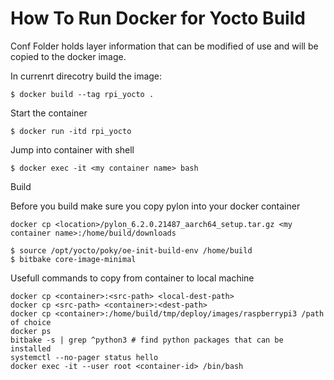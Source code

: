 How To Run Docker for Yocto Build
=================================

Conf Folder holds layer information that can be modified of use and will be copied to the docker image.

In currenrt direcotry build the image:

```
$ docker build --tag rpi_yocto .
```

Start the container 

```
$ docker run -itd rpi_yocto 
```

Jump into container with shell

```
$ docker exec -it <my container name> bash
```

Build 


Before you build make sure you copy pylon into your docker container
```
docker cp <location>/pylon_6.2.0.21487_aarch64_setup.tar.gz <my container name>:/home/build/downloads
```

```
$ source /opt/yocto/poky/oe-init-build-env /home/build
$ bitbake core-image-minimal
```

Usefull commands to copy from container to local machine

```
docker cp <container>:<src-path> <local-dest-path> 
docker cp <src-path> <container>:<dest-path> 
docker cp <container>:/home/build/tmp/deploy/images/raspberrypi3 /path of choice
docker ps
bitbake -s | grep ^python3 # find python packages that can be installed
systemctl --no-pager status hello
docker exec -it --user root <container-id> /bin/bash
```

